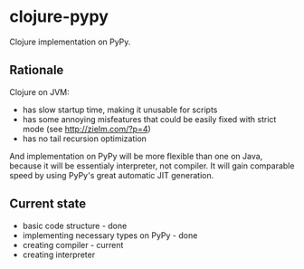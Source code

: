 clojure-pypy
============

Clojure implementation on PyPy.

Rationale
-------------

Clojure on JVM:

* has slow startup time, making it unusable for scripts
* has some annoying misfeatures that could be easily fixed
  with strict mode (see http://zielm.com/?p=4)
* has no tail recursion optimization

And implementation on PyPy will be more flexible than
one on Java, because it will be essentialy interpreter,
not compiler. It will gain comparable speed by using
PyPy's great automatic JIT generation.

Current state
-------------

* basic code structure - done
* implementing necessary types on PyPy - done
* creating compiler - current
* creating interpreter
